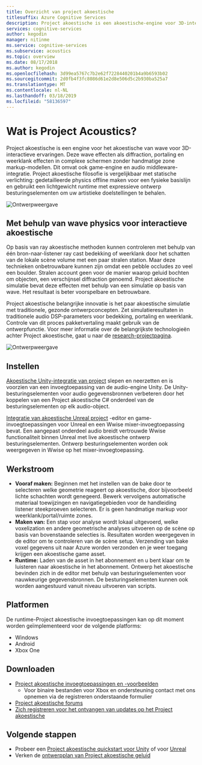 ```yaml
---
title: Overzicht van project akoestische
titlesuffix: Azure Cognitive Services
description: Project akoestische is een akoestische-engine voor 3D-interactieve ervaringen, integratie van sparen wave physics simulatie met interactieve ontwerp besturingselementen.
services: cognitive-services
author: kegodin
manager: nitinme
ms.service: cognitive-services
ms.subservice: acoustics
ms.topic: overview
ms.date: 08/17/2018
ms.author: kegodin
ms.openlocfilehash: 3d99ea5767c7b2e62f7228440201b4a9b6593b02
ms.sourcegitcommit: 2d0fb4f3fc8086d61e2d8e506d5c2b930ba525a7
ms.translationtype: MT
ms.contentlocale: nl-NL
ms.lasthandoff: 03/18/2019
ms.locfileid: "58136597"
---
```

# <a name="what-is-project-acoustics"></a>Wat is Project Acoustics?
Project akoestische is een engine voor het akoestische van wave voor 3D-interactieve ervaringen. Deze wave effecten als diffraction, portaling en weerklank effecten in complexe schermen zonder handmatige zone markup-modellen. Dit omvat ook game-engine en audio middleware-integratie. Project akoestische filosofie is vergelijkbaar met statische verlichting: gedetailleerde physics offline maken voor een fysieke basislijn en gebruikt een lichtgewicht runtime met expressieve ontwerp besturingselementen om uw artistieke doelstellingen te behalen.

![Ontwerpweergave](media/gears-with-voxels.jpg)

## <a name="using-wave-physics-for-interactive-acoustics"></a>Met behulp van wave physics voor interactieve akoestische
Op basis van ray akoestische methoden kunnen controleren met behulp van één bron-naar-listener ray cast bedekking of weerklank door het schatten van de lokale scène volume met een paar stralen station. Maar deze technieken onbetrouwbare kunnen zijn omdat een pebble occludes zo veel een boulder. Stralen account geen voor de manier waarop geluid bochten om objecten, een verschijnsel diffraction genoemd. Project akoestische simulatie bevat deze effecten met behulp van een simulatie op basis van wave. Het resultaat is beter voorspelbare en betrouwbare.

Project akoestische belangrijke innovatie is het paar akoestische simulatie met traditionele, gezonde ontwerpconcepten. Zet simulatieresultaten in traditionele audio DSP-parameters voor bedekking, portaling en weerklank. Controle van dit proces pakketvertaling maakt gebruik van de ontwerpfunctie. Voor meer informatie over de belangrijkste technologieën achter Project akoestische, gaat u naar de [research-projectpagina](https://www.microsoft.com/en-us/research/project/project-triton/).

![Ontwerpweergave](media/wave-simulation.gif)

## <a name="setup"></a>Instellen
[Akoestische Unity-integratie van project](unity-integration.md) slepen en neerzetten en is voorzien van een invoegtoepassing van de audio-engine Unity. De Unity-besturingselementen voor audio gegevensbronnen verbeteren door het koppelen van een Project akoestische C# onderdeel van de besturingselementen op elk audio-object.

[Integratie van akoestische Unreal project](unreal-integration.md) -editor en game-invoegtoepassingen voor Unreal en een Wwise mixer-invoegtoepassing bevat. Een aangepast onderdeel audio breidt vertrouwde Wwise functionaliteit binnen Unreal met live akoestische ontwerp besturingselementen. Ontwerp besturingselementen worden ook weergegeven in Wwise op het mixer-invoegtoepassing.

## <a name="workflow"></a>Werkstroom
* **Vooraf maken:** Beginnen met het instellen van de bake door te selecteren welke geometrie reageert op akoestische, door bijvoorbeeld lichte schachten wordt genegeerd. Bewerk vervolgens automatische materiaal toewijzingen en navigatiegebieden voor de handleiding listener steekproeven selecteren. Er is geen handmatige markup voor weerklank/portal/ruimte zones.
* **Maken van:** Een stap voor analyse wordt lokaal uitgevoerd, welke voxelization en andere geometrische analyses uitvoeren op de scène op basis van bovenstaande selecties is. Resultaten worden weergegeven in de editor om te controleren van de scène setup. Verzending van bake voxel gegevens uit naar Azure worden verzonden en je weer toegang krijgen een akoestische game asset.
* **Runtime:** Laden van de asset in het abonnement en u bent klaar om te luisteren naar akoestische in het abonnement. Ontwerp het akoestische bevinden zich in de editor met behulp van besturingselementen voor nauwkeurige gegevensbronnen. De besturingselementen kunnen ook worden aangestuurd vanuit niveau uitvoeren van scripts.

## <a name="platforms"></a>Platformen
De runtime-Project akoestische invoegtoepassingen kan op dit moment worden geïmplementeerd voor de volgende platforms:
* Windows
* Android
* Xbox One

## <a name="download"></a>Downloaden
* [Project akoestische invoegtoepassingen en -voorbeelden](https://www.microsoft.com/en-us/download/details.aspx?id=57346)
  * Voor binaire bestanden voor Xbox en ondersteuning contact met ons opnemen via de registreren onderstaande formulier
* [Project akoestische forums](https://social.msdn.microsoft.com/Forums/en-US/home?forum=projectacoustics)
* [Zich registreren voor het ontvangen van updates op het Project akoestische](https://forms.office.com/Pages/ResponsePage.aspx?id=v4j5cvGGr0GRqy180BHbRwMoAEhDCLJNqtVIPwQN6rpUOFRZREJRR0NIQllDOTQ1U0JMNVc4OFNFSy4u)

## <a name="next-steps"></a>Volgende stappen
* Probeer een [Project akoestische quickstart voor Unity](unity-quickstart.md) of voor [Unreal](unreal-quickstart.md)
* Verken de [ontwerpplan van Project akoestische geluid](design-process.md)

